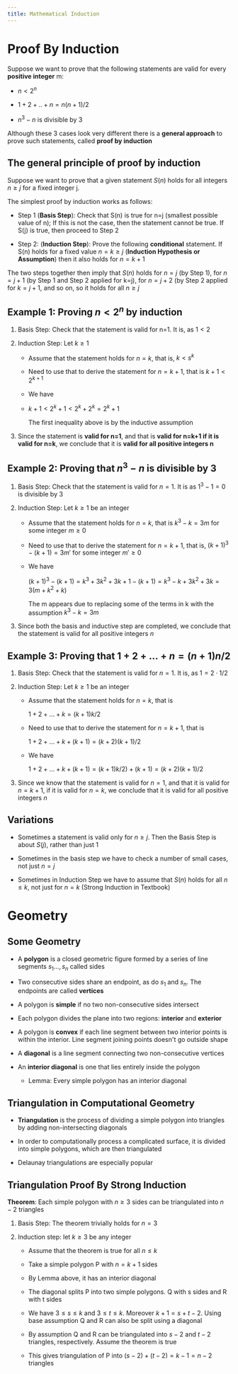```yaml
---
title: Mathematical Induction
---
```


# Proof By Induction

Suppose we want to prove that the following statements are valid for
every **positive integer** m:

- $n<2^n$

- $1+2+..+n=n(n+1)/2$

- $n^3-n$ is divisible by 3

Although these 3 cases look very different there is a **general
approach** to prove such statements, called **proof by induction**

## The general principle of proof by induction

Suppose we want to prove that a given statement $S(n)$ holds for all
integers $n \geqslant j$ for a fixed integer j.

The simplest proof by induction works as follows:

- Step 1 (**Basis Step**): Check that S(n) is true for n=j (smallest
  possible value of n); If this is not the case, then the statement
  cannot be true. If S(j) is true, then proceed to Step 2

- Step 2: (**Induction Step**): Prove the following **conditional**
  statement. If S(n) holds for a fixed value $n=k\geqslant j$
  (**Induction Hypothesis or Assumption**) then it also holds for
  $n=k+1$

The two steps together then imply that $S(n)$ holds for $n=j$ (by Step
1), for $n=j+1$ (by Step 1 and Step 2 applied for k=j), for $n=j+2$ (by
Step 2 applied for $k=j+1$, and so on, so it holds for all
$n\geqslant j$

## Example 1: Proving $n< 2^n$ by induction

1.  Basis Step: Check that the statement is valid for n=1. It is, as
    $1<2$

2.  Induction Step: Let $k\geqslant 1$

    - Assume that the statement holds for $n=k$, that is, $k<s^k$

    - Need to use that to derive the statement for $n=k+1$, that is
      $k+1<2^{k+1}$

    - We have
    - $k+1<2^k+1<2^k+2^k=2^k+1$

      The first inequality above is by the inductive assumption

3.  Since the statement is **valid for n=1**, and that is **valid for
    n=k+1 if it is valid for n=k**, we conclude that it is **valid for
    all positive integers n**

## Example 2: Proving that $n^3-n$ is divisible by 3

1.  Basis Step: Check that the statement is valid for $n=1$. It is as
    $1^3-1=0$ is divisible by 3

2.  Induction Step: Let $k\geqslant 1$ be an integer

    - Assume that the statement holds for $n=k$, that is $k^3-k=3m$
      for some integer $m\geqslant 0$

    - Need to use that to derive the statement for $n=k+1$, that is,
      $(k+1)^3-(k+1)=3m'$ for some integer $m'\geqslant0$

    - We have

      $(k+1)^3-(k+1)=k^3+3k^2+3k+1-(k+1)=k^3-k+3k^2+3k=3(m+k^2+k)$

      The m appears due to replacing some of the terms in k with the
      assumption $k^3-k=3m$

3.  Since both the basis and inductive step are completed, we conclude
    that the statement is valid for all positive integers $n$

## Example 3: Proving that $1+2+...+n=(n+1)n/2$

1.  Basis Step: Check that the statement is valid for $n=1$. It is, as
    $1=2\cdot1/2$

2.  Induction Step: Let $k\geqslant1$ be an integer

    - Assume that the statement holds for $n=k$, that is

      $1+2+...+k=(k+1)k/2$

    - Need to use that to derive the statement for $n=k+1$, that is

      $1+2+...+k+(k+1)=(k+2)(k+1)/2$

    - We have

      $1+2+...+k+(k+1)=(k+1)k/2)+(k+1)=(k+2)(k+1)/2$

3.  Since we know that the statement is valid for $n=1$, and that it is
    valid for $n=k+1$, if it is valid for $n=k$, we conclude that it is
    valid for all positive integers $n$

## Variations

- Sometimes a statement is valid only for $n\geqslant j$. Then the
  Basis Step is about $S(j)$, rather than just 1

- Sometimes in the basis step we have to check a number of small
  cases, not just $n=j$

- Sometimes in Induction Step we have to assume that $S(n)$ holds for
  all $n\leqslant k$, not just for $n=k$ (Strong Induction in
  Textbook)

# Geometry

## Some Geometry

- A **polygon** is a closed geometric figure formed by a series of
  line segments $s_1...,s_n$ called sides

- Two consecutive sides share an endpoint, as do $s_1$ and $s_n$. The
  endpoints are called **vertices**

- A polygon is **simple** if no two non-consecutive sides intersect

- Each polygon divides the plane into two regions: **interior** and
  **exterior**

- A polygon is **convex** if each line segment between two interior
  points is within the interior. Line segment joining points doesn't
  go outside shape

- A **diagonal** is a line segment connecting two non-consecutive
  vertices

- An **interior diagonal** is one that lies entirely inside the
  polygon

  - Lemma: Every simple polygon has an interior diagonal

## Triangulation in Computational Geometry

- **Triangulation** is the process of dividing a simple polygon into
  triangles by adding non-intersecting diagonals

- In order to computationally process a complicated surface, it is
  divided into simple polygons, which are then triangulated

- Delaunay triangulations are especially popular

## Triangulation Proof By Strong Induction

**Theorem**: Each simple polygon with $n\geqslant 3$ sides can be
triangulated into $n-2$ triangles

1.  Basis Step: The theorem trivially holds for $n=3$

2.  Induction step: let $k\geqslant3$ be any integer

    - Assume that the theorem is true for all $n\leqslant k$

    - Take a simple polygon P with $n=k+1$ sides

    - By Lemma above, it has an interior diagonal

    - The diagonal splits P into two simple polygons. Q with s sides
      and R with t sides

    - We have $3\leqslant s\leqslant k$ and $3\leqslant t\leqslant k$.
      Moreover $k+1=s+t-2$. Using base assumption Q and R can also be
      split using a diagonal

    - By assumption Q and R can be triangulated into $s-2$ and $t-2$
      triangles, respectively. Assume the theorem is true

    - This gives triangulation of P into $(s-2)+(t-2)=k-1=n-2$
      triangles

